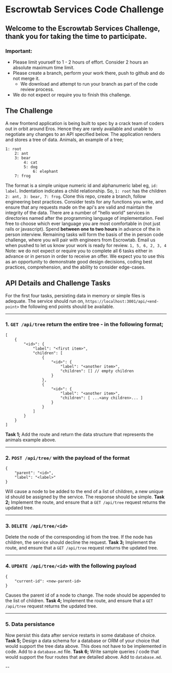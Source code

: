 # Escrowtab Services Code Challenge

## Welcome to the Escrowtab Services Challenge, thank you for taking the time to participate.

### Important:

- Please limit yourself to 1 - 2 hours of effort. Consider 2 hours an absolute maximum time limit.
- Please create a branch, perform your work there, push to github and do not merge it.
  - We download and attempt to run your branch as part of the code review process.
- We do not expect or require you to finish this challenge.

## The Challenge

A new frontend application is being built to spec by a crack team of coders out in orbit around Eros. Hence they are rarely available and unable to negotiate any changes to an API specified below. The application renders and stores a tree of data.
Animals, an example of a tree;

```
1: root
    2: ant
    3: bear
        4: cat
        5: dog
            6: elephant
    7: frog
```

The format is a simple unique numeric id and alphanumeric label eg, `id: label`. Indentation indicates a child relationship. So, `1: root` has the children `2: ant, 3: bear, 7: frog`.
Clone this repo, create a branch, follow engineering best practices. Consider tests for any functions you write, and ensure that any requests made on the api's are valid and maintain the integrity of the data.
There are a number of "hello world" services in directories named after the programming language of implementation. Feel free to choose which ever language you are most comfortable in (not just rails or javascript).
Spend **between one to two hours** in advance of the in person interview. Remaining tasks will form the basis of the in person code challenge, where you will pair with engineers from Escrowtab. Email us when pushed to let us know your work is ready for review.
`1, 5, 6, 2, 3, 4`
Note: we do not expect or require you to complete all 6 tasks either in advance or in person in order to receive an offer. We expect you to use this as an opportunity to demonstrate good design decisions, coding best practices, comprehension, and the ability to consider edge-cases.

## API Details and Challenge Tasks

For the first four tasks, persisting data in memory or simple files is adequate.
The service should run on, `https://localhost:3001/api/<end-point>` the following end points should be available.

---

### 1. `GET /api/tree` return the entire tree - in the following format;

```
[
    {
        "<id>": {
            "label": "<first item>",
            "children": [
                {
                    "<id>": {
                        "label": "<another item>",
                        "children": [] // empty children
                    }
                },
                {
                    "<id>": {
                        "label": "<another item>",
                        "children": [ ...<any children>... ]
                    }
                }
            ]
        }
    }
]
```

**Task 1;**
Add the route and return the data structure that represents the animals example above.

---

### 2. `POST /api/tree/` with the payload of the format

```
{
    "parent": "<id>",
    "label": "<label>"
}
```

Will cause a node to be added to the end of a list of children, a new unique id should be assigned by the service. The response should be simple.
**Task 2;**
Implement the route, and ensure that a `GET /api/tree` request returns the updated tree.

---

### 3. `DELETE /api/tree/<id>`

Delete the node of the corresponding id from the tree. If the node has children, the service should decline the request.
**Task 3;**
Implement the route, and ensure that a `GET /api/tree` request returns the updated tree.

---

### 4. `UPDATE /api/tree/<id>` with the following payload

```
{
    "current-id": <new-parent-id>
}
```

Causes the parent id of a node to change. The node should be appended to the list of children.
**Task 4;**
Implement the route, and ensure that a `GET /api/tree` request returns the updated tree.

---

### 5. Data persistance

Now persist this data after service restarts in some database of choice.
**Task 5;**
Design a data schema for a database or ORM of your choice that would support the tree data above. This does not have to be implemented in code. Add to a `database.md` file.
**Task 6;**
Write sample queries / code that would support the four routes that are detailed above. Add to `database.md`.

--

